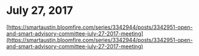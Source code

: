 # July 27, 2017

[https://smartaustin.bloomfire.com/series/3342944/posts/3342951-open-and-smart-advisory-committee-july-27-2017-meeting](https://smartaustin.bloomfire.com/series/3342944/posts/3342951-open-and-smart-advisory-committee-july-27-2017-meeting)

